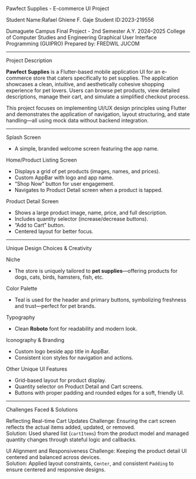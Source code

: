 Pawfect Supplies - E-commerce UI Project

Student Name:Rafael Ghiene F. Gaje
Student ID:2023-219556 

Dumaguete Campus
Final Project - 2nd Semester A.Y. 2024–2025
College of Computer Studies and Engineering
Graphical User Interface Programming (GUIPRO)
Prepared by: FREDWIL JUCOM

---

Project Description

**Pawfect Supplies** is a Flutter-based mobile application UI for an e-commerce store that caters specifically to pet supplies. The application showcases a clean, intuitive, and aesthetically cohesive shopping experience for pet lovers. Users can browse pet products, view detailed descriptions, manage their cart, and simulate a simplified checkout process.

This project focuses on implementing UI/UX design principles using Flutter and demonstrates the application of navigation, layout structuring, and state handling—all using mock data without backend integration.

---

Splash Screen
- A simple, branded welcome screen featuring the app name.

Home/Product Listing Screen
- Displays a grid of pet products (images, names, and prices).
- Custom AppBar with logo and app name.
- “Shop Now” button for user engagement.
- Navigates to Product Detail screen when a product is tapped.

Product Detail Screen
- Shows a large product image, name, price, and full description.
- Includes quantity selector (increase/decrease buttons).
- “Add to Cart” button.
- Centered layout for better focus.

---

Unique Design Choices & Creativity

Niche
- The store is uniquely tailored to **pet supplies**—offering products for dogs, cats, birds, hamsters, fish, etc.

Color Palette
- Teal is used for the header and primary buttons, symbolizing freshness and trust—perfect for pet brands.

Typography
- Clean **Roboto** font for readability and modern look.

Iconography & Branding
- Custom logo beside app title in AppBar.
- Consistent icon styles for navigation and actions.

Other Unique UI Features
- Grid-based layout for product display.
- Quantity selector on Product Detail and Cart screens.
- Buttons with proper padding and rounded edges for a soft, friendly UI.

---

Challenges Faced & Solutions

Reflecting Real-time Cart Updates
Challenge: Ensuring the cart screen reflects the actual items added, updated, or removed.  
Solution: Used shared list (`cartItems`) from the product model and managed quantity changes through stateful logic and callbacks.

UI Alignment and Responsiveness
Challenge: Keeping the product detail UI centered and balanced across devices.  
Solution: Applied layout constraints, `Center`, and consistent `Padding` to ensure centered and responsive designs.
